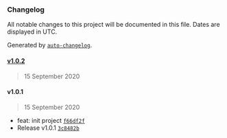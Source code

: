 ### Changelog

All notable changes to this project will be documented in this file. Dates are displayed in UTC.

Generated by [`auto-changelog`](https://github.com/CookPete/auto-changelog).

#### [v1.0.2](https://github.com/gaoljie/use-slider/compare/v1.0.1...v1.0.2)

> 15 September 2020

#### v1.0.1

> 15 September 2020

- feat: init project [`f66df2f`](https://github.com/gaoljie/use-slider/commit/f66df2fa0723f1cdd9aefcf710b3ab1139f78a33)
- Release v1.0.1 [`3c8482b`](https://github.com/gaoljie/use-slider/commit/3c8482b478a7620617a94e7c869efd607a2464ac)
